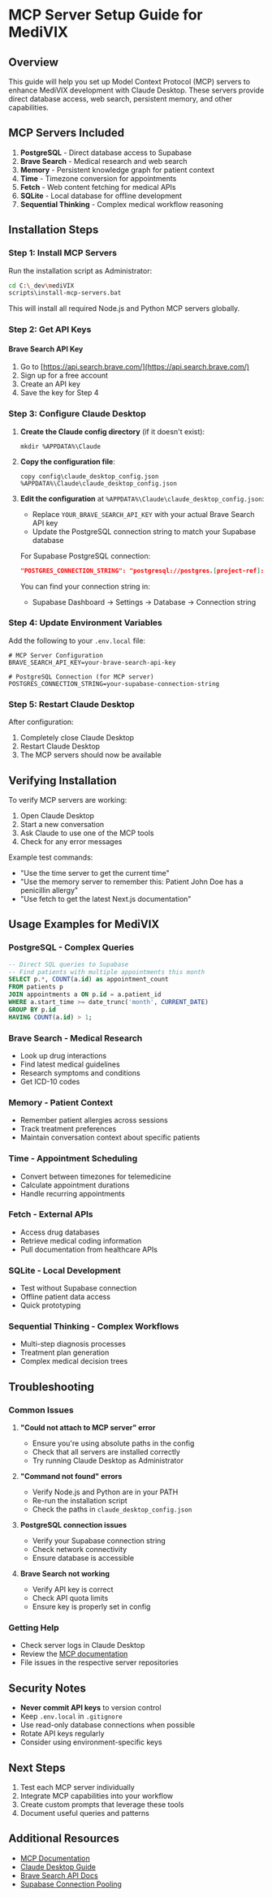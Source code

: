 # MCP Server Setup Guide for MediVIX

## Overview

This guide will help you set up Model Context Protocol (MCP) servers to enhance MediVIX development with Claude Desktop. These servers provide direct database access, web search, persistent memory, and other capabilities.

## MCP Servers Included

1. **PostgreSQL** - Direct database access to Supabase
2. **Brave Search** - Medical research and web search
3. **Memory** - Persistent knowledge graph for patient context
4. **Time** - Timezone conversion for appointments
5. **Fetch** - Web content fetching for medical APIs
6. **SQLite** - Local database for offline development
7. **Sequential Thinking** - Complex medical workflow reasoning

## Installation Steps

### Step 1: Install MCP Servers

Run the installation script as Administrator:

```bash
cd C:\_dev\mediVIX
scripts\install-mcp-servers.bat
```

This will install all required Node.js and Python MCP servers globally.

### Step 2: Get API Keys

#### Brave Search API Key
1. Go to [https://api.search.brave.com/](https://api.search.brave.com/)
2. Sign up for a free account
3. Create an API key
4. Save the key for Step 4

### Step 3: Configure Claude Desktop

1. **Create the Claude config directory** (if it doesn't exist):
   ```
   mkdir %APPDATA%\Claude
   ```

2. **Copy the configuration file**:
   ```
   copy config\claude_desktop_config.json %APPDATA%\Claude\claude_desktop_config.json
   ```

3. **Edit the configuration** at `%APPDATA%\Claude\claude_desktop_config.json`:
   - Replace `YOUR_BRAVE_SEARCH_API_KEY` with your actual Brave Search API key
   - Update the PostgreSQL connection string to match your Supabase database

   For Supabase PostgreSQL connection:
   ```json
   "POSTGRES_CONNECTION_STRING": "postgresql://postgres.[project-ref]:[password]@aws-0-[region].pooler.supabase.com:5432/postgres"
   ```

   You can find your connection string in:
   - Supabase Dashboard → Settings → Database → Connection string

### Step 4: Update Environment Variables

Add the following to your `.env.local` file:

```env
# MCP Server Configuration
BRAVE_SEARCH_API_KEY=your-brave-search-api-key

# PostgreSQL Connection (for MCP server)
POSTGRES_CONNECTION_STRING=your-supabase-connection-string
```

### Step 5: Restart Claude Desktop

After configuration:
1. Completely close Claude Desktop
2. Restart Claude Desktop
3. The MCP servers should now be available

## Verifying Installation

To verify MCP servers are working:

1. Open Claude Desktop
2. Start a new conversation
3. Ask Claude to use one of the MCP tools
4. Check for any error messages

Example test commands:
- "Use the time server to get the current time"
- "Use the memory server to remember this: Patient John Doe has a penicillin allergy"
- "Use fetch to get the latest Next.js documentation"

## Usage Examples for MediVIX

### PostgreSQL - Complex Queries
```sql
-- Direct SQL queries to Supabase
-- Find patients with multiple appointments this month
SELECT p.*, COUNT(a.id) as appointment_count
FROM patients p
JOIN appointments a ON p.id = a.patient_id
WHERE a.start_time >= date_trunc('month', CURRENT_DATE)
GROUP BY p.id
HAVING COUNT(a.id) > 1;
```

### Brave Search - Medical Research
- Look up drug interactions
- Find latest medical guidelines
- Research symptoms and conditions
- Get ICD-10 codes

### Memory - Patient Context
- Remember patient allergies across sessions
- Track treatment preferences
- Maintain conversation context about specific patients

### Time - Appointment Scheduling
- Convert between timezones for telemedicine
- Calculate appointment durations
- Handle recurring appointments

### Fetch - External APIs
- Access drug databases
- Retrieve medical coding information
- Pull documentation from healthcare APIs

### SQLite - Local Development
- Test without Supabase connection
- Offline patient data access
- Quick prototyping

### Sequential Thinking - Complex Workflows
- Multi-step diagnosis processes
- Treatment plan generation
- Complex medical decision trees

## Troubleshooting

### Common Issues

1. **"Could not attach to MCP server" error**
   - Ensure you're using absolute paths in the config
   - Check that all servers are installed correctly
   - Try running Claude Desktop as Administrator

2. **"Command not found" errors**
   - Verify Node.js and Python are in your PATH
   - Re-run the installation script
   - Check the paths in `claude_desktop_config.json`

3. **PostgreSQL connection issues**
   - Verify your Supabase connection string
   - Check network connectivity
   - Ensure database is accessible

4. **Brave Search not working**
   - Verify API key is correct
   - Check API quota limits
   - Ensure key is properly set in config

### Getting Help

- Check server logs in Claude Desktop
- Review the [MCP documentation](https://modelcontextprotocol.io)
- File issues in the respective server repositories

## Security Notes

- **Never commit API keys** to version control
- Keep `.env.local` in `.gitignore`
- Use read-only database connections when possible
- Rotate API keys regularly
- Consider using environment-specific keys

## Next Steps

1. Test each MCP server individually
2. Integrate MCP capabilities into your workflow
3. Create custom prompts that leverage these tools
4. Document useful queries and patterns

## Additional Resources

- [MCP Documentation](https://modelcontextprotocol.io)
- [Claude Desktop Guide](https://claude.ai/desktop)
- [Brave Search API Docs](https://api.search.brave.com/docs)
- [Supabase Connection Pooling](https://supabase.com/docs/guides/database/connecting-to-postgres)